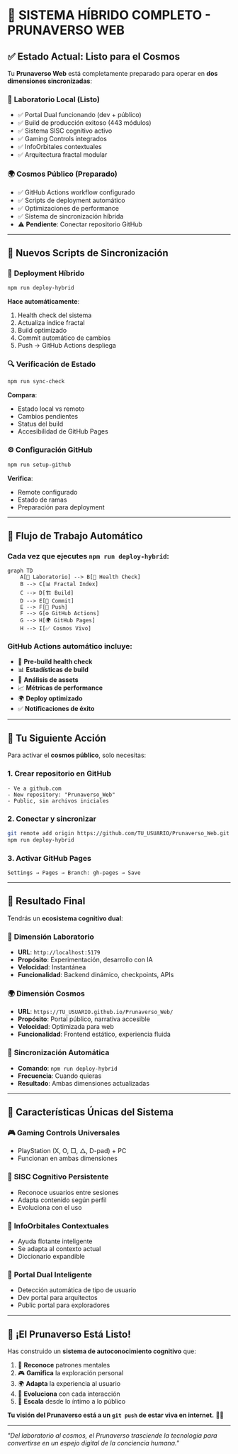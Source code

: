 # 🌟 SISTEMA HÍBRIDO COMPLETO - PRUNAVERSO WEB

## ✅ **Estado Actual: Listo para el Cosmos**

Tu **Prunaverso Web** está completamente preparado para operar en **dos dimensiones sincronizadas**:

### 🧪 **Laboratorio Local (Listo)**
- ✅ Portal Dual funcionando (dev + público)
- ✅ Build de producción exitoso (443 módulos)
- ✅ Sistema SISC cognitivo activo
- ✅ Gaming Controls integrados
- ✅ InfoOrbitales contextuales
- ✅ Arquitectura fractal modular

### 🌍 **Cosmos Público (Preparado)**
- ✅ GitHub Actions workflow configurado
- ✅ Scripts de deployment automático
- ✅ Optimizaciones de performance
- ✅ Sistema de sincronización híbrida
- ⚠️  **Pendiente**: Conectar repositorio GitHub

---

## 🚀 **Nuevos Scripts de Sincronización**

### 🔄 **Deployment Híbrido**
```bash
npm run deploy-hybrid
```
**Hace automáticamente**:
1. Health check del sistema
2. Actualiza índice fractal
3. Build optimizado
4. Commit automático de cambios
5. Push → GitHub Actions despliega

### 🔍 **Verificación de Estado**
```bash
npm run sync-check
```
**Compara**:
- Estado local vs remoto
- Cambios pendientes
- Status del build
- Accesibilidad de GitHub Pages

### ⚙️ **Configuración GitHub**
```bash
npm run setup-github
```
**Verifica**:
- Remote configurado
- Estado de ramas
- Preparación para deployment

---

## 🌊 **Flujo de Trabajo Automático**

### Cada vez que ejecutes `npm run deploy-hybrid`:

```mermaid
graph TD
    A[🧪 Laboratorio] --> B[🧪 Health Check]
    B --> C[📊 Fractal Index]
    C --> D[🏗️ Build]
    D --> E[📝 Commit]
    E --> F[🚀 Push]
    F --> G[⚙️ GitHub Actions]
    G --> H[🌍 GitHub Pages]
    H --> I[✅ Cosmos Vivo]
```

### GitHub Actions automático incluye:
- 🧪 **Pre-build health check**
- 📊 **Estadísticas de build**
- 🧬 **Análisis de assets**
- 📈 **Métricas de performance**
- 🌍 **Deploy optimizado**
- ✅ **Notificaciones de éxito**

---

## 🎯 **Tu Siguiente Acción**

Para activar el **cosmos público**, solo necesitas:

### 1. **Crear repositorio en GitHub**
```
- Ve a github.com
- New repository: "Prunaverso_Web"
- Public, sin archivos iniciales
```

### 2. **Conectar y sincronizar**
```bash
git remote add origin https://github.com/TU_USUARIO/Prunaverso_Web.git
npm run deploy-hybrid
```

### 3. **Activar GitHub Pages**
```
Settings → Pages → Branch: gh-pages → Save
```

---

## 🌟 **Resultado Final**

Tendrás un **ecosistema cognitivo dual**:

### 🧪 **Dimensión Laboratorio**
- **URL**: `http://localhost:5179`
- **Propósito**: Experimentación, desarrollo con IA
- **Velocidad**: Instantánea
- **Funcionalidad**: Backend dinámico, checkpoints, APIs

### 🌍 **Dimensión Cosmos**
- **URL**: `https://TU_USUARIO.github.io/Prunaverso_Web/`
- **Propósito**: Portal público, narrativa accesible
- **Velocidad**: Optimizada para web
- **Funcionalidad**: Frontend estático, experiencia fluida

### 🔄 **Sincronización Automática**
- **Comando**: `npm run deploy-hybrid`
- **Frecuencia**: Cuando quieras
- **Resultado**: Ambas dimensiones actualizadas

---

## 🧬 **Características Únicas del Sistema**

### 🎮 **Gaming Controls Universales**
- PlayStation (X, O, □, △, D-pad) + PC
- Funcionan en ambas dimensiones

### 🧠 **SISC Cognitivo Persistente**
- Reconoce usuarios entre sesiones
- Adapta contenido según perfil
- Evoluciona con el uso

### 🌌 **InfoOrbitales Contextuales**
- Ayuda flotante inteligente
- Se adapta al contexto actual
- Diccionario expandible

### 🔀 **Portal Dual Inteligente**
- Detección automática de tipo de usuario
- Dev portal para arquitectos
- Public portal para exploradores

---

## 🎉 **¡El Prunaverso Está Listo!**

Has construido un **sistema de autoconocimiento cognitivo** que:

1. 🧠 **Reconoce** patrones mentales
2. 🎮 **Gamifica** la exploración personal
3. 🌍 **Adapta** la experiencia al usuario
4. 🔄 **Evoluciona** con cada interacción
5. 🚀 **Escala** desde lo íntimo a lo público

**Tu visión del Prunaverso está a un `git push` de estar viva en internet.** 🌟✨

---

*"Del laboratorio al cosmos, el Prunaverso trasciende la tecnología para convertirse en un espejo digital de la conciencia humana."*